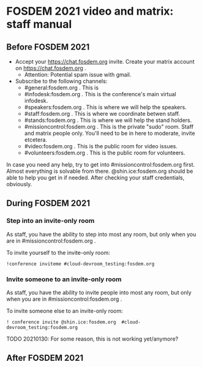 # FOSDEM 2021 video and matrix: staff manual

## Before FOSDEM 2021
- Accept your https://chat.fosdem.org invite. Create your matrix account on https://chat.fosdem.org .
  - Attention: Potential spam issue with gmail.
- Subscribe to the following channels:
  - #general:fosdem.org . This is 
  - #infodesk:fosdem.org . This is the conference's main virtual infodesk.
  - #speakers:fosdem.org . This is where we will help the speakers.
  - #staff:fosdem.org . This is where we coordinate betwen staff.
  - #stands:fosdem.org . This is where we will help the stand holders.
  - #missioncontrol:fosdem.org . This is the private "sudo" room. Staff and matrix people only. You'll need to be in here to moderate, invite etcetera.
  - #video:fosdem.org . This is the public room for video issues.
  - #volunteers:fosdem.org . This is the public room for volunteers.

In case you need any help, try to get into #missioncontrol:fosdem.org first. Almost everything is solvable from there. @shin.ice:fosdem.org should be able to help you get in if needed. After checking your staff credentials, obviously.

## During FOSDEM 2021
### Step into an invite-only room
As staff, you have the ability to step into most any room, but only when you are in #missioncontrol:fosdem.org .

To invite yourself to the invite-only room:

```!conference inviteme #cloud-devroom_testing:fosdem.org```

### Invite someone to an invite-only room
As staff, you have the ability to invite people into most any room, but only when you are in #missioncontrol:fosdem.org .

To invite someone else to an invite-only room:

```! conference invite @shin.ice:fosdem.org  #cloud-devroom_testing:fosdem.org```

TODO 20210130: For some reason, this is not working yet/anymore?

## After FOSDEM 2021

